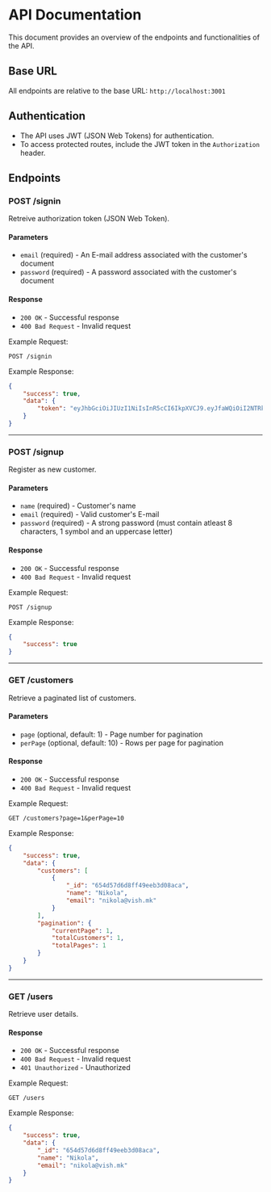 # API Documentation

This document provides an overview of the endpoints and functionalities of the API.

## Base URL

All endpoints are relative to the base URL: `http://localhost:3001`

## Authentication

- The API uses JWT (JSON Web Tokens) for authentication.
- To access protected routes, include the JWT token in the `Authorization` header.

## Endpoints

### POST /signin

Retreive authorization token (JSON Web Token).

#### Parameters

- `email` (required) - An E-mail address associated with the customer's document
- `password` (required) - A password associated with the customer's document

#### Response

- `200 OK` - Successful response
- `400 Bad Request` - Invalid request

Example Request:

```
POST /signin
```
Example Response:
```json
{
    "success": true,
    "data": {
        "token": "eyJhbGciOiJIUzI1NiIsInR5cCI6IkpXVCJ9.eyJfaWQiOiI2NTRkNTdkNmQ4ZmY0OWVlYjNkMDhhY2EiLCJpYXQiOjE2OTk1NzEwODF9.OGE57us85zS74ALWI0yc7qZ9EJgwV4HOEDygAEKOg98"
    }
}
```
---
### POST /signup

Register as new customer.

#### Parameters

- `name` (required) - Customer's name
- `email` (required) - Valid customer's E-mail
- `password` (required) - A strong password (must contain atleast 8 characters, 1 symbol and an uppercase letter)

#### Response

- `200 OK` - Successful response
- `400 Bad Request` - Invalid request

Example Request:

```
POST /signup
```
Example Response:
```json
{
    "success": true
}
```
---
### GET /customers

Retrieve a paginated list of customers.

#### Parameters

- `page` (optional, default: 1) - Page number for pagination
- `perPage` (optional, default: 10) - Rows per page for pagination

#### Response

- `200 OK` - Successful response
- `400 Bad Request` - Invalid request

Example Request:

```
GET /customers?page=1&perPage=10
```
Example Response:
```json
{
    "success": true,
    "data": {
        "customers": [
            {
                "_id": "654d57d6d8ff49eeb3d08aca",
                "name": "Nikola",
                "email": "nikola@vish.mk"
            }
        ],
        "pagination": {
            "currentPage": 1,
            "totalCustomers": 1,
            "totalPages": 1
        }
    }
}
```
---
### GET /users

Retrieve user details.

#### Response

- `200 OK` - Successful response
- `400 Bad Request` - Invalid request
- `401 Unauthorized` - Unauthorized

Example Request:

```
GET /users
```
Example Response:
```json
{
    "success": true,
    "data": {
        "_id": "654d57d6d8ff49eeb3d08aca",
        "name": "Nikola",
        "email": "nikola@vish.mk"
    }
}
```